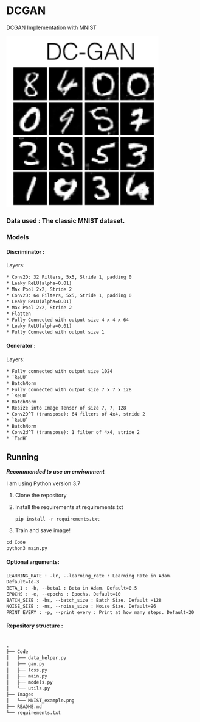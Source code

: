 # DCGAN

DCGAN Implementation with MNIST

<img src="Images/MNIST_example.png" alt="Example1" width =400>

### Data used : The classic MNIST dataset.


### Models

#### Discriminator :

Layers:
```
* Conv2D: 32 Filters, 5x5, Stride 1, padding 0
* Leaky ReLU(alpha=0.01)
* Max Pool 2x2, Stride 2
* Conv2D: 64 Filters, 5x5, Stride 1, padding 0
* Leaky ReLU(alpha=0.01)
* Max Pool 2x2, Stride 2
* Flatten
* Fully Connected with output size 4 x 4 x 64
* Leaky ReLU(alpha=0.01)
* Fully Connected with output size 1
```

#### Generator :

Layers:

```
* Fully connected with output size 1024
* `ReLU`
* BatchNorm
* Fully connected with output size 7 x 7 x 128
* `ReLU`
* BatchNorm
* Resize into Image Tensor of size 7, 7, 128
* Conv2D^T (transpose): 64 filters of 4x4, stride 2
* `ReLU`
* BatchNorm
* Conv2d^T (transpose): 1 filter of 4x4, stride 2
* `TanH`
```




## Running

***Recommended to use an environment***

I am using Python version 3.7



1. Clone the repository

2. Install the requirements at requirements.txt

    ```
    pip install -r requirements.txt
    ```


3. Train and save image!

```
cd Code
python3 main.py
```

#### Optional arguments:

```
LEARNING_RATE : -lr, --learning_rate : Learning Rate in Adam. Default=1e-3
BETA_1 : -b, --beta1 : Beta in Adam. Default=0.5
EPOCHS : -e, --epochs : Epochs. Default=10
BATCH_SIZE : -bs, --batch_size : Batch Size. Default =128
NOISE_SIZE : -ns, --noise_size : Noise Size. Default=96
PRINT_EVERY : -p, --print_every : Print at how many steps. Default=20
```

#### Repository structure :

```

.
├── Code
│   ├── data_helper.py
│   ├── gan.py
│   ├── loss.py
│   ├── main.py
│   ├── models.py
│   └── utils.py
├── Images
│   └── MNIST_example.png
├── README.md
└── requirements.txt
```
